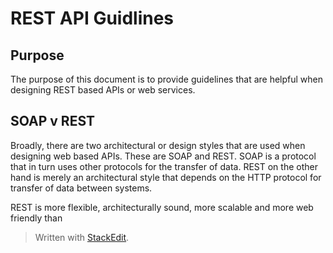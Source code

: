 
# REST API Guidlines

## Purpose
The purpose of this document is to provide guidelines that are helpful when designing REST based APIs or web services. 

## SOAP v REST
Broadly, there are two architectural or design styles that are used when designing web based APIs. These are SOAP and REST. SOAP is a protocol that in turn uses other protocols for the transfer of data. REST on the other hand is merely an architectural style that depends on the HTTP protocol for transfer of data between systems. 

REST is more flexible, architecturally sound, more scalable and	more web friendly than 
> Written with [StackEdit](https://stackedit.io/).
<!--stackedit_data:
eyJoaXN0b3J5IjpbOTE5NjAyOTYyLDExNTczNTE1MDJdfQ==
-->